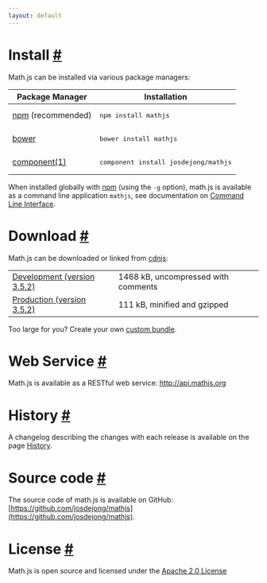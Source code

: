 ```yaml
---
layout: default
---
```


<h1 id="install">Install <a href="#install" title="Permalink">#</a></h1>


Math.js can be installed via various package managers:

<table>
  <thead>
    <tr>
      <th>Package Manager</th>
      <th>Installation</th>
    </tr>
  </thead>
  <tbody>
    <tr>
      <td><a href="http://npmjs.org/">npm</a> (recommended)</td>
      <td><pre class="highlight">npm install mathjs</pre></td>
    </tr>
    <tr>
      <td><a href="http://bower.io/">bower</a></td>
      <td><pre class="highlight">bower install mathjs</pre></td>
    </tr>
    <tr>
      <td><a href="https://github.com/component/component/">component(1)</a></td>
      <td><pre class="highlight">component install josdejong/mathjs</pre></td>
    </tr>
  </tbody>
</table>

When installed globally with [npm](https://npmjs.org/) (using the `-g` option), math.js is available as a command line application `mathjs`, see documentation on [Command Line Interface](docs/command_line_interface.html).


<h1 id="download">Download <a href="#download" title="Permalink">#</a></h1>

Math.js can be downloaded or linked from [cdnjs](http://cdnjs.com/):

<table class="download">
  <tr>
    <td>
      <a href="http://cdnjs.cloudflare.com/ajax/libs/mathjs/3.5.2/math.js">
        Development (version 3.5.2)
      </a>
    </td>
    <td>
      <span id="development-size">1468 kB</span>, uncompressed with comments
    </td>
  </tr>
  <tr>
    <td>
      <a href="http://cdnjs.cloudflare.com/ajax/libs/mathjs/3.5.2/math.min.js">
        Production (version 3.5.2)
      </a>
    </td>
    <td>
      <span id="production-size">111 kB</span>, minified and gzipped
    </td>
  </tr>
</table>

Too large for you? Create your own [custom bundle](docs/custom_bundling.html).


<h1 id="webservice">Web Service <a href="#webservice" title="Permalink">#</a></h1>

Math.js is available as a RESTful web service: <a href="http://api.mathjs.org">http://api.mathjs.org</a>


<h1 id="history">History <a href="#history" title="Permalink">#</a></h1>

A changelog describing the changes with each release is available on the page [History](history.html).


<h1 id="source-code">Source code <a href="#source-code" title="Permalink">#</a></h1>

The source code of math.js is available on GitHub: [https://github.com/josdejong/mathjs](https://github.com/josdejong/mathjs).


<h1 id="license">License <a href="#license" title="Permalink">#</a></h1>

Math.js is open source and licensed under the
[Apache 2.0 License](http://www.apache.org/licenses/LICENSE-2.0)
